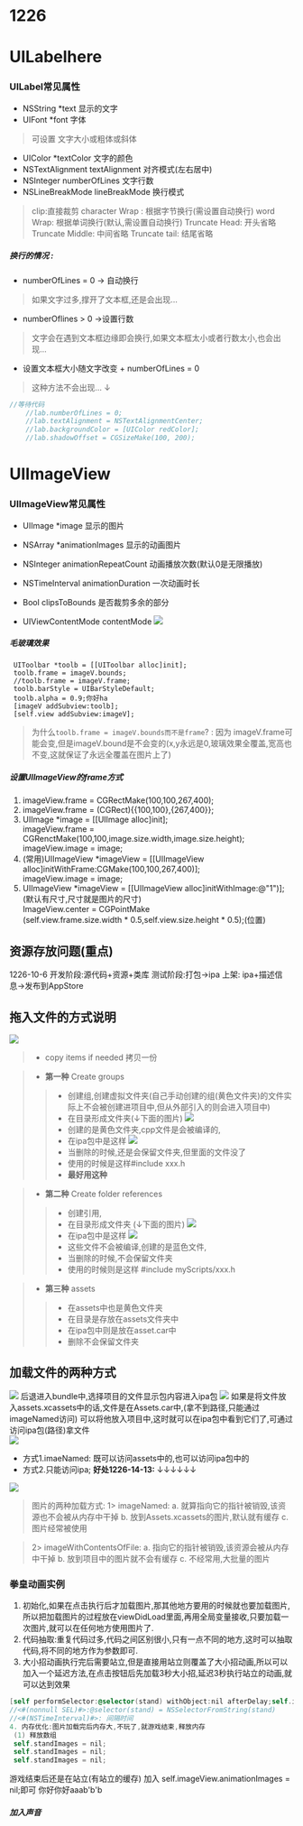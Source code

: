 # 1226

# UILabelhere
### UILabel常见属性
* NSString \*text 显示的文字
* UIFont \*font 字体
> 可设置 文字大小或粗体或斜体
* UIColor *textColor 文字的颜色
* NSTextAlignment textAlignment 对齐模式(左右居中)
* NSInteger numberOfLines 文字行数
* NSLineBreakMode lineBreakMode 换行模式
> clip:直接裁剪
character Wrap : 根据字节换行(需设置自动换行)
word Wrap: 根据单词换行(默认,需设置自动换行)
Truncate Head: 开头省略
Truncate Middle: 中间省略
Truncate tail: 结尾省略

##### 换行的情况 :
* numberOfLines = 0 -> 自动换行
> 如果文字过多,撑开了文本框,还是会出现...
* numberOflines > 0 ->设置行数
> 文字会在遇到文本框边缘即会换行,如果文本框太小或者行数太小,也会出现...
* 设置文本框大小随文字改变 + numberOfLines = 0
> 这种方法不会出现...  ↓

```objectivec
//等待代码
    //lab.numberOfLines = 0;
    //lab.textAlignment = NSTextAlignmentCenter;
    //lab.backgroundColor = [UIColor redColor];
    //lab.shadowOffset = CGSizeMake(100, 200);
```

# UIImageView
### UIImageView常见属性
* UIImage *image 显示的图片
* NSArray *animationImages 显示的动画图片
* NSInteger animationRepeatCount 动画播放次数(默认0是无限播放)
* NSTimeInterval animationDuration 一次动画时长
* Bool clipsToBounds 是否裁剪多余的部分



* UIViewContentMode contentMode
![](/assets/96A67D4A-10A8-491A-A02C-DD82441E5B18.png)

##### 毛玻璃效果
```objective
 UIToolbar *toolb = [[UIToolbar alloc]init];
 toolb.frame = imageV.bounds;
 //toolb.frame = imageV.frame;
 toolb.barStyle = UIBarStyleDefault;
 toolb.alpha = 0.9;你好ha 
 [imageV addSubview:toolb];
 [self.view addSubview:imageV];
```

> 为什么`toolb.frame = imageV.bounds而不是frame`? :
> 因为 imageV.frame可能会变,但是imageV.bound是不会变的(x,y永远是0,玻璃效果全覆盖,宽高也不变,这就保证了永远全覆盖在图片上了)

##### 设置UIImageView的frame方式
 1. imageView.frame = CGRectMake(100,100,267,400);
 2. imageView.frame = (CGRect){{100,100},{267,400}};
 3. UIImage *image = [[UIImage alloc]init];<br/>
 imageView.frame = CGRenctMake(100,100,image.size.width,image.size.height);</br>
 imageView.image = image;
 4. (常用)UIImageView *imageView = [[UIImageView alloc]initWithFrame:CGMake(100,100,267,400)];</br>
 imageView.image = image;
 5. UIImageView *imageView = [[UIImageView alloc]initWithImage:@"1")];(默认有尺寸,尺寸就是图片的尺寸)</br>
 ImageView.center = CGPointMake</br>
(self.view.frame.size.width * 0.5,self.view.size.height * 0.5);(位置)


## 资源存放问题(**重点**)
1226-10-6
开发阶段:源代码+资源+类库
测试阶段:打包->ipa
上架: ipa+描述信息->发布到AppStore

## 拖入文件的方式说明
![](/assets/WX20170717-202950.png)
> * copy items if needed 拷贝一份

> * **第一种** Create groups 
>> * 创建组,创建虚拟文件夹(自己手动创建的组(黄色文件夹)的文件实际上不会被创建进项目中,但从外部引入的则会进入项目中)
>> * 在目录形成文件夹(↓下面的图片)
![](/assets/WX20170717-214646.png)
>> * 创建的是黄色文件夹,cpp文件是会被编译的,
>> * 在ipa包中是这样
![](/assets/WX20170717-220327.png)
>> * 当删除的时候,还是会保留文件夹,但里面的文件没了
>> * 使用的时候是这样#include xxx.h
>> * **最好用这种**

> * **第二种** Create folder references
>> * 创建引用,
>> * 在目录形成文件夹 (↓下面的图片)
![](/assets/WX20170717-214646.png)
>> * 在ipa包中是这样
![](/assets/WX20170717-220011.png)
>> * 这些文件不会被编译,创建的是蓝色文件,
>> * 当删除的时候,不会保留文件夹
>> * 使用的时候则是这样 #include myScripts/xxx.h


> * **第三种** assets
>> * 在assets中也是黄色文件夹
>> * 在目录是存放在assets文件夹中
>> * 在ipa包中则是放在asset.car中
>> * 删除不会保留文件夹

## 加载文件的两种方式
![](/assets/WX20170717-200057.png)
后退进入bundle中,选择项目的文件显示包内容进入ipa包
![](/assets/WX20170717-200218.png)
如果是将文件放入assets.xcassets中的话,文件是在Assets.car中,(拿不到路径,只能通过imageNamed访问)
可以将他放入项目中,这时就可以在ipa包中看到它们了,可通过访问ipa包(路径)拿文件</br>
![](/assets/WX20170717-200631.png)

* 方式1.imaeNamed: 既可以访问assets中的,也可以访问ipa包中的
* 方式2.只能访问ipa; **好处1226-14-13:** ↓↓↓↓↓↓

![](/assets/WX20170717-201301.png)
>    图片的两种加载方式:
    1> imageNamed:
      a. 就算指向它的指针被销毁,该资源也不会被从内存中干掉
      b. 放到Assets.xcassets的图片,默认就有缓存
      c. 图片经常被使用
 
>    2> imageWithContentsOfFile:
      a. 指向它的指针被销毁,该资源会被从内存中干掉
      b. 放到项目中的图片就不会有缓存
      c. 不经常用,大批量的图片

### 拳皇动画实例
1. 初始化,如果在点击执行后才加载图片,那其他地方要用的时候就也要加载图片,所以把加载图片的过程放在viewDidLoad里面,再用全局变量接收,只要加载一次图片,就可以在任何地方使用图片了.
2. 代码抽取:重复代码过多,代码之间区别很小,只有一点不同的地方,这时可以抽取代码,将不同的地方作为参数即可.
3. 大小招动画执行完后需要站立,但是直接用站立则覆盖了大小招动画,所以可以加入一个延迟方法,在点击按钮后先加载3秒大小招,延迟3秒执行站立的动画,就可以达到效果
```objectivec
[self performSelector:@selector(stand) withObject:nil afterDelay;self.imageView.animationDuration];
//<#(nonnull SEL)#>:@selector(stand) = NSSelectorFromString(stand)
//<#(NSTimeInterval)#>: 间隔时间
4. 内存优化:图片加载完后内存大,不玩了,就游戏结束,释放内存
 (1) 释放数组
 self.standImages = nil;
 self.standImages = nil;
 self.standImages = nil;
```
游戏结束后还是在站立(有站立的缓存)
加入 self.imageView.animationImages = nil;即可
你好你好aaab'b'b
##### 加入声音






 





